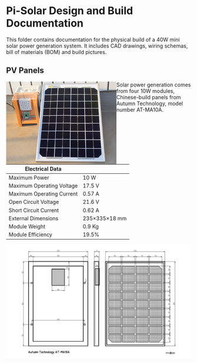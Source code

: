 # Pi-Solar Design and Build Documentation

This folder contains documentation for the physical build  of a 40W mini solar power generation system. It includes CAD drawings, wiring schemas, bill of materials (BOM) and build pictures.

## PV Panels

<img align="left" src="..\images\pi-solar testpanel 10w.jpg" height="225px" width="300px"> 
Solar power generation comes from four 10W modules, Chinese-build panels from Autumn Technology, model number AT-MA10A.

|Electrical Data| |
|---------------|-|
|Maximum Power|10 W|
|Maximum Operating Voltage|17.5 V|
|Maximum Operating Current|0.57 A|
|Open Circuit Voltage|21.6 V|
|Short Circuit Current|0.62 A|
|External Dimensions|235×335×18 mm|
|Module Weight|0.9 Kg|
|Module Efficiency|19.5%|

<img src="../cad/AT-MA10A 10W pv panel v10.png">
